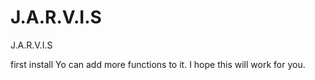 # J.A.R.V.I.S
J.A.R.V.I.S

first install 
Yo can add more functions to it.
I hope this will work for you.
